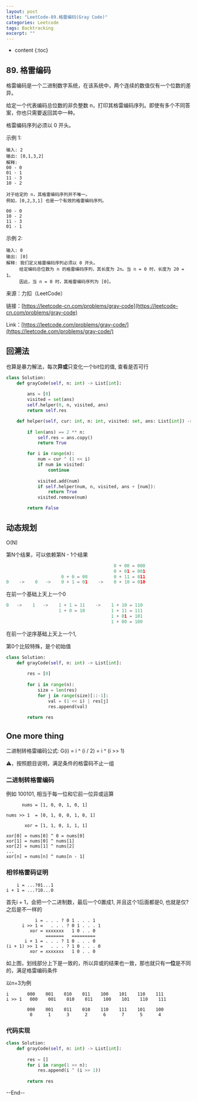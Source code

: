```yaml
---
layout: post
title: "LeetCode-89.格雷编码(Gray Code)"
categories: Leetcode
tags: Backtracking
excerpt: ""
---
```


* content
{:toc}

## 89. 格雷编码

格雷编码是一个二进制数字系统，在该系统中，两个连续的数值仅有一个位数的差异。

给定一个代表编码总位数的非负整数 n，打印其格雷编码序列。即使有多个不同答案，你也只需要返回其中一种。

格雷编码序列必须以 0 开头。

示例 1:

```
输入: 2
输出: [0,1,3,2]
解释:
00 - 0
01 - 1
11 - 3
10 - 2

对于给定的 n，其格雷编码序列并不唯一。
例如，[0,2,3,1] 也是一个有效的格雷编码序列。

00 - 0
10 - 2
11 - 3
01 - 1
```

示例 2:

```
输入: 0
输出: [0]
解释: 我们定义格雷编码序列必须以 0 开头。
     给定编码总位数为 n 的格雷编码序列，其长度为 2n。当 n = 0 时，长度为 20 = 1。
     因此，当 n = 0 时，其格雷编码序列为 [0]。
```

来源：力扣（LeetCode）

链接：[https://leetcode-cn.com/problems/gray-code](https://leetcode-cn.com/problems/gray-code)

Link：[https://leetcode.com/problems/gray-code/](https://leetcode.com/problems/gray-code/)


## 回溯法

也算是暴力解法，每次**异或**只变化一个bit位的值, 查看是否可行

```python
class Solution:
    def grayCode(self, n: int) -> List[int]:
        
        ans = [0]
        visited = set(ans)
        self.helper(0, n, visited, ans)
        return self.res

    def helper(self, cur: int, n: int, visited: set, ans: List[int]) -> bool:
        
        if len(ans) == 2 ** n:
            self.res = ans.copy()
            return True

        for i in range(n):
            num = cur ^ (1 << i)
            if num in visited:
                continue
                
            visited.add(num)
            if self.helper(num, n, visited, ans + [num]):
                return True
            visited.remove(num)

        return False
```

## 动态规划

O(N)

第N个结果，可以依赖第N - 1个结果

```python
                                         0 + 00 = 000
                                         0 + 01 = 001
                     0 + 0 = 00          0 + 11 = 011
0    ->    0   ->    0 + 1 = 01    ->    0 + 10 = 010

```

在前一个基础上天上一个0

```python
0   ->    1   ->    1 + 1 = 11    ->    1 + 10 = 110
                    1 + 0 = 10          1 + 11 = 111
                                        1 + 01 = 101
                                        1 + 00 = 100
```

在前一个逆序基础上天上一个1,

第0个比较特殊，是个初始值

```python
class Solution:
    def grayCode(self, n: int) -> List[int]:
        
        res = [0]
        
        for i in range(n):
            size = len(res)
            for j in range(size)[::-1]:
                val = (1 << i) | res[j]
                res.append(val)
        
        return res
```

## One more thing

二进制转格雷编码公式: G(i) = i ^ (i / 2) = i ^ (i >> 1)

⚠️，按照题目说明，满足条件的格雷码不止一组

### 二进制转格雷编码

例如 100101, 相当于每一位和它前一位异或运算

```
      nums = [1, 0, 0, 1, 0, 1]
           
nums >> 1  = [0, 1, 0, 0, 1, 0, 1]

       xor = [1, 1, 0, 1, 1, 1]

xor[0] = nums[0] ^ 0 = nums[0]
xor[1] = nums[0] ^ nums[1]
xor[2] = nums[1] ^ nums[2]
...
xor[n] = nums[n] ^ nums[n - 1]
```

### 相邻格雷码证明

```
    i = ...?01...1
i + 1 = ...?10...0
```

首先i + 1，会把一个二进制数，最后一个0置成1, 并且这个1后面都是0, 也就是仅?之后是不一样的

```
           i = . . . ? 0 1 . . . 1
      i >> 1 =   . . . ? 0 1 . . . 1
         xor = xxxxxxx   1 0 . . 0
               =======   =========
       i + 1 = . . . ? 1 0 . . . 0
(i + 1) >> 1 =   . . . ? 1 0 . . . 0
         xor = xxxxxxx   1 0 . . 0
```

如上图，划线部分上下是一致的，所以异或的结果也一致，那也就只有**一位**是不同的，满足格雷编码条件

以n=3为例

```
i       000    001    010    011    100    101    110    111       
i >> 1   000    001    010    011    100    101    110    111
                    
        000    001    011    010    110    111    101    100
         0      1      3      2      6      7      5      4  
```

### 代码实现

```python
class Solution:
    def grayCode(self, n: int) -> List[int]:
        
        res = []
        for i in range(1 << n):
            res.append(i ^ (i >> 1))
            
        return res
```

--End--

